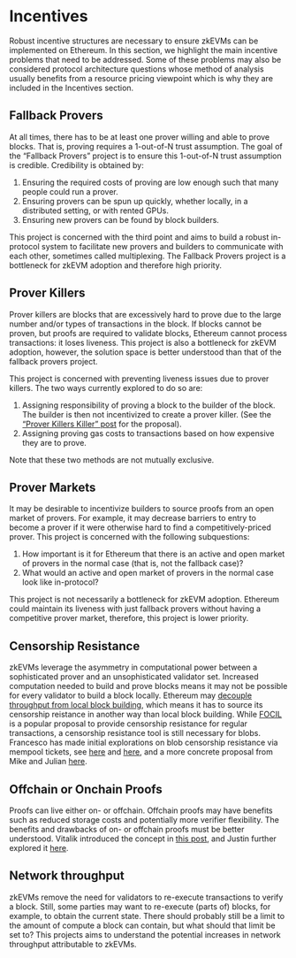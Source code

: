 # Incentives

Robust incentive structures are necessary to ensure zkEVMs can be implemented on Ethereum. In this section, we highlight the main incentive problems that need to be addressed. Some of these problems may also be considered protocol architecture questions whose method of analysis usually benefits from a resource pricing viewpoint which is why they are included in the Incentives section.

## Fallback Provers
At all times, there has to be at least one prover willing and able to prove blocks. That is, proving requires a 1-out-of-N trust assumption. The goal of the “Fallback Provers” project is to ensure this 1-out-of-N trust assumption is credible.  Credibility is obtained by:

1. Ensuring the required costs of proving are low enough such that many people could run a prover.
2. Ensuring provers can be spun up quickly, whether locally, in a distributed setting, or with rented GPUs. 
3. Ensuring new provers can be found by block builders.

This project is concerned with the third point and aims to build a robust in-protocol system to facilitate new provers and builders to communicate with each other, sometimes called multiplexing. The Fallback Provers project is a bottleneck for zkEVM adoption and therefore high priority.

## Prover Killers
Prover killers are blocks that are excessively hard to prove due to the large number and/or types of transactions in the block. If blocks cannot be proven, but proofs are required to validate blocks, Ethereum cannot process transactions: it loses liveness. This project is also a bottleneck for zkEVM adoption, however, the solution space is better understood than that of the fallback provers project.

This project is concerned with preventing liveness issues due to prover killers. The two ways currently explored to do so are:

1. Assigning responsibility of proving a block to the builder of the block. The builder is then not incentivized to create a prover killer. (See the [“Prover Killers Killer” post](https://ethresear.ch/t/prover-killers-killer-you-build-it-you-prove-it/22308) for the proposal).
2. Assigning proving gas costs to transactions based on how expensive they are to prove.

Note that these two methods are not mutually exclusive.

## Prover Markets
It may be desirable to incentivize builders to source proofs from an open market of provers. For example, it may decrease barriers to entry to become a prover if it were otherwise hard to find a competitively-priced prover. This project is concerned with the following subquestions:

1. How important is it for Ethereum that there is an active and open market of provers in the normal case (that is, not the fallback case)?
2. What would an active and open market of provers in the normal case look like in-protocol?

This project is not necessarily a bottleneck for zkEVM adoption. Ethereum could maintain its liveness with just fallback provers without having a competitive prover market, therefore, this project is lower priority.

## Censorship Resistance
zkEVMs leverage the asymmetry in computational power between a sophisticated prover and an unsophisticated validator set. Increased computation needed to build and prove blocks means it may not be possible for every validator to build a block locally. Ethereum may [decouple throughput from local block building](https://ethresear.ch/t/decoupling-throughput-from-local-building/22004), which means it has to source its censorship reistance in another way than local block building. While [FOCIL](https://eips.ethereum.org/EIPS/eip-7805) is a popular proposal to provide censorship resistance for regular transactions, a censorship resistance tool is still necessary for blobs. Francesco has made initial explorations on blob censorship resistance via mempool tickets, see [here](https://notes.ethereum.org/7EGS7DVtTAKnqlh9LDEWxQ?view#Multiple-independent-availability-checks) and [here](https://hackmd.io/@fradamt/blob-mempool-tickets), and a more concrete proposal from Mike and Julian [here](https://ethresear.ch/t/on-the-future-of-the-blob-mempool/22613).

## Offchain or Onchain Proofs
Proofs can live either on- or offchain. Offchain proofs may have benefits such as reduced storage costs and potentially more verifier flexibility. The benefits and drawbacks of on- or offchain proofs must be better understood. Vitalik introduced the concept in [this post](https://notes.ethereum.org/@vbuterin/enshrined_zk_evm), and Justin further explored it [here](https://ethresear.ch/t/native-rollups-superpowers-from-l1-execution/21517).

## Network throughput
zkEVMs remove the need for validators to re-execute transactions to verify a block. Still, some parties may want to re-execute (parts of) blocks, for example, to obtain the current state. There should probably still be a limit to the amount of compute a block can contain, but what should that limit be set to? This projects aims to understand the potential increases in network throughput attributable to zkEVMs.
